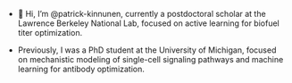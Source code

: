 - 👋 Hi, I’m @patrick-kinnunen, currently a postdoctoral scholar at the Lawrence Berkeley National Lab, focused on active learning for biofuel titer optimization.

- Previously, I was a PhD student at the University of Michigan, focused on mechanistic modeling of single-cell signaling pathways and machine learning for antibody optimization.


<!---
patrick-kinnunen/patrick-kinnunen is a ✨ special ✨ repository because its `README.md` (this file) appears on your GitHub profile.
You can click the Preview link to take a look at your changes.
--->
